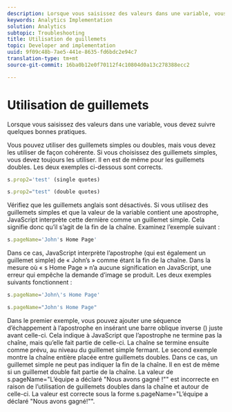 ```yaml
---
description: Lorsque vous saisissez des valeurs dans une variable, vous devez suivre quelques bonnes pratiques.
keywords: Analytics Implementation
solution: Analytics
subtopic: Troubleshooting
title: Utilisation de guillemets
topic: Developer and implementation
uuid: 9f09c48b-7ae5-441e-8635-fd6bdc2e94c7
translation-type: tm+mt
source-git-commit: 16ba0b12e0f70112f4c10804d0a13c278388ecc2

---
```



# Utilisation de guillemets

Lorsque vous saisissez des valeurs dans une variable, vous devez suivre quelques bonnes pratiques.

Vous pouvez utiliser des guillemets simples ou doubles, mais vous devez les utiliser de façon cohérente. Si vous choisissez des guillemets simples, vous devez toujours les utiliser. Il en est de même pour les guillemets doubles. Les deux exemples ci-dessous sont corrects.

```js
s.prop2='test' (single quotes)
```

```js
s.prop2="test" (double quotes)
```

Vérifiez que les guillemets anglais sont désactivés. Si vous utilisez des guillemets simples et que la valeur de la variable contient une apostrophe, JavaScript interprète cette dernière comme un guillemet simple. Cela signifie donc qu’il s’agit de la fin de la chaîne. Examinez l’exemple suivant :

```js
s.pageName='John's Home Page'
```

Dans ce cas, JavaScript interprète l’apostrophe (qui est également un guillemet simple) de « John’s » comme étant la fin de la chaîne. Dans la mesure où « s Home Page » n’a aucune signification en JavaScript, une erreur qui empêche la demande d’image se produit. Les deux exemples suivants fonctionnent :

```js
s.pageName='John\'s Home Page'
```

```js
s.pageName="John's Home Page"
```

Dans le premier exemple, vous pouvez ajouter une séquence d’échappement à l’apostrophe en insérant une barre oblique inverse (\) juste avant celle-ci. Cela indique à JavaScript que l’apostrophe ne termine pas la chaîne, mais qu’elle fait partie de celle-ci. La chaîne se termine ensuite comme prévu, au niveau du guillemet simple fermant. Le second exemple montre la chaîne entière placée entre guillemets doubles. Dans ce cas, un guillemet simple ne peut pas indiquer la fin de la chaîne. Il en est de même si un guillemet double fait partie de la chaîne. La valeur de s.pageName="L’équipe a déclaré "Nous avons gagné !"" est incorrecte en raison de l’utilisation de guillemets doubles dans la chaîne et autour de celle-ci. La valeur est correcte sous la forme s.pageName="L’équipe a déclaré \"Nous avons gagné!\"".
